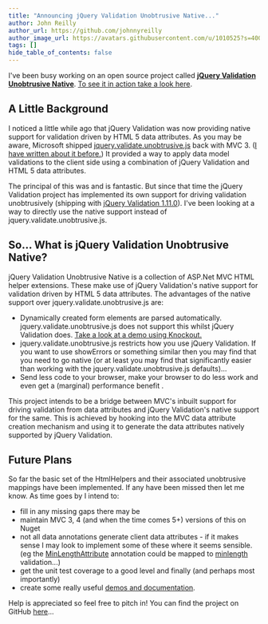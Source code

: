 ```yaml
---
title: "Announcing jQuery Validation Unobtrusive Native..."
author: John Reilly
author_url: https://github.com/johnnyreilly
author_image_url: https://avatars.githubusercontent.com/u/1010525?s=400&u=294033082cfecf8ad1645b4290e362583b33094a&v=4
tags: []
hide_table_of_contents: false
---
```

I've been busy working on an open source project called **[jQuery Validation Unobtrusive Native](<http://github.com/johnnyreilly/jQuery.Validation.Unobtrusive.Native>)**. [To see it in action take a look here](<http://johnnyreilly.github.io/jQuery.Validation.Unobtrusive.Native/>).

 ## A Little Background

I noticed a little while ago that jQuery Validation was now providing native support for validation driven by HTML 5 data attributes. As you may be aware, Microsoft shipped [jquery.validate.unobtrusive.js](<http://bradwilson.typepad.com/blog/2010/10/mvc3-unobtrusive-validation.html>) back with MVC 3. ([I have written about it before.](<http://icanmakethiswork.blogspot.com/2012/08/jquery-unobtrusive-validation.html>)) It provided a way to apply data model validations to the client side using a combination of jQuery Validation and HTML 5 data attributes.

The principal of this was and is fantastic. But since that time the jQuery Validation project has implemented its own support for driving validation unobtrusively (shipping with [jQuery Validation 1.11.0](<http://jquery.bassistance.de/validate/changelog.txt>)). I've been looking at a way to directly use the native support instead of jquery.validate.unobtrusive.js.

## So... What is jQuery Validation Unobtrusive Native?

jQuery Validation Unobtrusive Native is a collection of ASP.Net MVC HTML helper extensions. These make use of jQuery Validation's native support for validation driven by HTML 5 data attributes. The advantages of the native support over jquery.validate.unobtrusive.js are:

- Dynamically created form elements are parsed automatically. jquery.validate.unobtrusive.js does not support this whilst jQuery Validation does. [Take a look at a demo using Knockout.](<http://johnnyreilly.github.io/jQuery.Validation.Unobtrusive.Native/AdvancedDemo/Knockout.html>)
- jquery.validate.unobtrusive.js restricts how you use jQuery Validation. If you want to use showErrors or something similar then you may find that you need to go native (or at least you may find that significantly easier than working with the jquery.validate.unobtrusive.js defaults)... 
- Send less code to your browser, make your browser to do less work and even get a (marginal) performance benefit .

<!-- -->

This project intends to be a bridge between MVC's inbuilt support for driving validation from data attributes and jQuery Validation's native support for the same. This is achieved by hooking into the MVC data attribute creation mechanism and using it to generate the data attributes natively supported by jQuery Validation.

## Future Plans

So far the basic set of the HtmlHelpers and their associated unobtrusive mappings have been implemented. If any have been missed then let me know. As time goes by I intend to:

- fill in any missing gaps there may be
- maintain MVC 3, 4 (and when the time comes 5+) versions of this on Nuget
- not all data annotations generate client data attributes - if it makes sense I may look to implement some of these where it seems sensible. (eg the [MinLengthAttribute](<http://msdn.microsoft.com/en-us/library/system.componentmodel.dataannotations.minlengthattribute.aspx>) annotation could be mapped to [minlength](<http://jqueryvalidation.org/minlength-method/>) validation...)
- get the unit test coverage to a good level and finally (and perhaps most importantly)
- create some really useful [demos and documentation](<http://johnnyreilly.github.io/jQuery.Validation.Unobtrusive.Native/Demo.html>).

<!-- -->

Help is appreciated so feel free to pitch in! You can find the project on GitHub [here](<http://github.com/johnnyreilly/jQuery.Validation.Unobtrusive.Native>)...


